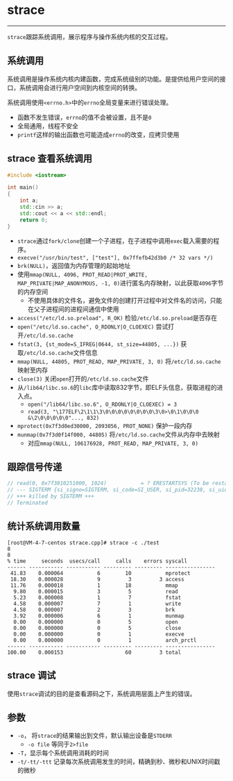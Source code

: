 # strace

---

​		`strace`跟踪系统调用，展示程序与操作系统内核的交互过程。

## 系统调用

​		系统调用是操作系统内核内建函数，完成系统级别的功能。是提供给用户空间的接口，系统调用会进行用户空间到内核空间的转换。

​		系统调用使用`<errno.h>`中的`errno`全局变量来进行错误处理。

- 函数不发生错误，`errno`的值不会被设置，且不是`0`
- 全局通用，线程不安全
- `printf`这样的输出函数也可能造成`errno`的改变，应拷贝使用



## strace 查看系统调用

```C++
#include <iostream>

int main()
{
    int a;
    std::cin >> a;
    std::cout << a << std::endl;
    return 0;
}
```



- `strace`通过`fork/clone`创建一个子进程，在子进程中调用`exec`载入需要的程序。
- `execve("/usr/bin/test", ["test"], 0x7ffefb42d3b0 /* 32 vars */)`
- `brk(NULL)`，返回值为内存管理的起始地址
- 使用`mmap(NULL, 4096, PROT_READ|PROT_WRITE, MAP_PRIVATE|MAP_ANONYMOUS, -1, 0)`进行匿名内存映射，以此获取`4096`字节的内存空间
  - 不使用具体的文件名，避免文件的创建打开过程中对文件名的访问，只能在父子进程间的进程间通信中使用
- `access("/etc/ld.so.preload", R_OK)` 检验`/etc/ld.so.preload`是否存在
- `open("/etc/ld.so.cache", O_RDONLY|O_CLOEXEC)` 尝试打开`/etc/ld.so.cache`
- `fstat(3, {st_mode=S_IFREG|0644, st_size=44805, ...})` 获取`/etc/ld.so.cache`文件信息
- `mmap(NULL, 44805, PROT_READ, MAP_PRIVATE, 3, 0)` 将`/etc/ld.so.cache`映射至内存
- `close(3)` 关闭`open`打开的`/etc/ld.so.cache`文件
- 从`/lib64/libc.so.6`的`libc`库中读取832字节，即ELF头信息，获取进程的进入点。
  - `open("/lib64/libc.so.6", O_RDONLY|O_CLOEXEC) = 3`
  - `read(3, "\177ELF\2\1\1\3\0\0\0\0\0\0\0\0\3\0>\0\1\0\0\0 &\2\0\0\0\0\0"..., 832)`
- `mprotect(0x7f3d0ed30000, 2093056, PROT_NONE)` 保护一段内存
- `munmap(0x7f3d0f14f000, 44805)` 将`/etc/ld.so.cache`文件从内存中去映射 
  - 对应`mmap(NULL, 106176928, PROT_READ, MAP_PRIVATE, 3, 0)`



## 跟踪信号传递

```c++
// read(0, 0x7f3810251000, 1024)           = ? ERESTARTSYS (To be restarted if SA_RESTART is set)
// --- SIGTERM {si_signo=SIGTERM, si_code=SI_USER, si_pid=32238, si_uid=0} ---
// +++ killed by SIGTERM +++
// Terminated
```



## 统计系统调用数量

```shell
[root@VM-4-7-centos strace.cpp]# strace -c ./test
8
8
% time     seconds  usecs/call     calls    errors syscall
------ ----------- ----------- --------- --------- ----------------
 41.83    0.000064           6        10           mprotect
 18.30    0.000028           9         3         3 access
 11.76    0.000018           1        18           mmap
  9.80    0.000015           3         5           read
  5.23    0.000008           1         7           fstat
  4.58    0.000007           7         1           write
  4.58    0.000007           2         3           brk
  3.92    0.000006           6         1           munmap
  0.00    0.000000           0         5           open
  0.00    0.000000           0         5           close
  0.00    0.000000           0         1           execve
  0.00    0.000000           0         1           arch_prctl
------ ----------- ----------- --------- --------- ----------------
100.00    0.000153                    60         3 total
```



## strace 调试

​		使用`strace`调试的目的是查看源码之下，系统调用层面上产生的错误。

## 参数

- `-o`， 将`strace`的结果输出到文件，默认输出设备是`STDERR`
  - `-o file` 等同于`2>file`
- `-T`，显示每个系统调用消耗的时间
- `-t/-tt/-ttt` 记录每次系统调用发生的时间，精确到秒、微秒和UNIX时间戳的微秒
